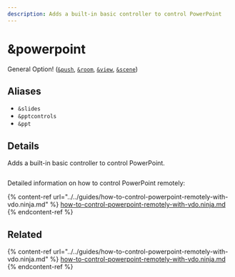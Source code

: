 ```yaml
---
description: Adds a built-in basic controller to control PowerPoint
---
```


# \&powerpoint

General Option! ([`&push`](../../source-settings/push.md), [`&room`](../../general-settings/room.md), [`&view`](../view-parameters/view.md), [`&scene`](../view-parameters/scene.md))

## Aliases

* `&slides`
* `&pptcontrols`
* `&ppt`

## Details

Adds a built-in basic controller to control PowerPoint.

<figure><img src="../../.gitbook/assets/image (18) (3).png" alt=""><figcaption></figcaption></figure>

Detailed information on how to control PowerPoint remotely:

{% content-ref url="../../guides/how-to-control-powerpoint-remotely-with-vdo.ninja.md" %}
[how-to-control-powerpoint-remotely-with-vdo.ninja.md](../../guides/how-to-control-powerpoint-remotely-with-vdo.ninja.md)
{% endcontent-ref %}

## Related

{% content-ref url="../../guides/how-to-control-powerpoint-remotely-with-vdo.ninja.md" %}
[how-to-control-powerpoint-remotely-with-vdo.ninja.md](../../guides/how-to-control-powerpoint-remotely-with-vdo.ninja.md)
{% endcontent-ref %}
